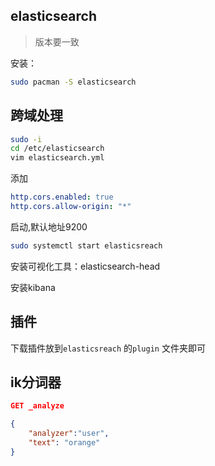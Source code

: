 ## elasticsearch

> 版本要一致

安装：

```bash
sudo pacman -S elasticsearch
```

## 跨域处理

```bash
sudo -i
cd /etc/elasticsearch
vim elasticsearch.yml
```

添加

```yaml
http.cors.enabled: true
http.cors.allow-origin: "*"
```

启动,默认地址9200

```bash
sudo systemctl start elasticsreach
```

安装可视化工具：elasticsearch-head



安装kibana





## 插件

下载插件放到`elasticsreach` 的`plugin` 文件夹即可

## ik分词器

```json
GET _analyze

{
    "analyzer":"user",
    "text": "orange"
}
```


